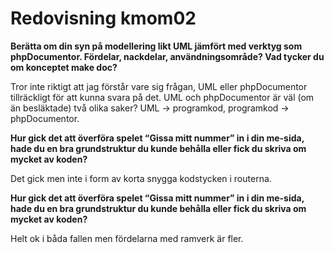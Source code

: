 ---
---
Redovisning kmom02
=========================

**Berätta om din syn på modellering likt UML jämfört med verktyg som phpDocumentor. Fördelar, nackdelar, användningsområde? Vad tycker du om konceptet make doc?**

Tror inte riktigt att jag förstår vare sig frågan, UML eller phpDocumentor tillräckligt för att kunna svara på det. UML och phpDocumentor är väl (om än besläktade)
två olika saker? UML -> programkod, programkod -> phpDocumentor.

**Hur gick det att överföra spelet “Gissa mitt nummer” in i din me-sida, hade du en bra grundstruktur du kunde behålla eller fick du skriva om mycket av koden?**

Det gick men inte i form av korta snygga kodstycken i routerna.

**Hur gick det att överföra spelet “Gissa mitt nummer” in i din me-sida, hade du en bra grundstruktur du kunde behålla eller fick du skriva om mycket av koden?**

Helt ok i båda fallen men fördelarna med ramverk är fler.
